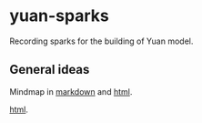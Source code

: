 # yuan-sparks
Recording sparks for the building of Yuan model.

## General ideas

Mindmap in [markdown](/markmaps/general.md) and [html](https://longlovemyu.com/yuan-sparks/markmaps-html/general.html).

[html](/markmaps-html/general.html).

